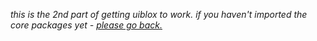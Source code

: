 *this is the 2nd part of getting uiblox to work. if you haven't imported the core packages yet - <a href="uiblox.md">please go back.</a>*